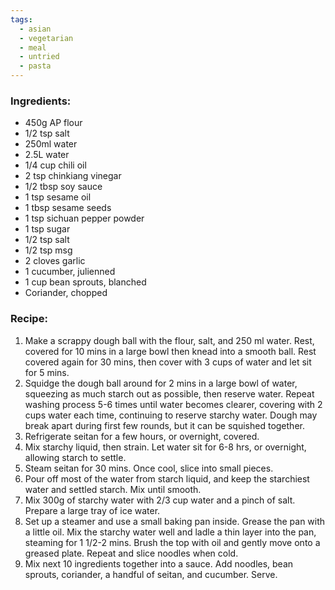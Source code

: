```yaml
---
tags:
  - asian
  - vegetarian
  - meal
  - untried
  - pasta
---
```

### Ingredients:
- 450g AP flour
- 1/2 tsp salt
- 250ml water
- 2.5L water
- 1/4 cup chili oil
- 2 tsp chinkiang vinegar
- 1/2 tbsp soy sauce
- 1 tsp sesame oil
- 1 tbsp sesame seeds
- 1 tsp sichuan pepper powder
- 1 tsp sugar
- 1/2 tsp salt
- 1/2 tsp msg
- 2 cloves garlic
- 1 cucumber, julienned
- 1 cup bean sprouts, blanched
- Coriander, chopped

### Recipe:
1. Make a scrappy dough ball with the flour, salt, and 250 ml water. Rest, covered for 10 mins in a large bowl then knead into a smooth ball. Rest covered again for 30 mins, then cover with 3 cups of water and let sit for 5 mins. 
2. Squidge the dough ball around for 2 mins in a large bowl of water, squeezing as much starch out as possible, then reserve water. Repeat washing process 5-6 times until water becomes clearer, covering with 2 cups water each time, continuing to reserve starchy water. Dough may break apart during first few rounds, but it can be squished together.
3. Refrigerate seitan for a few hours, or overnight, covered.
4. Mix starchy liquid, then strain. Let water sit for 6-8 hrs, or overnight, allowing starch to settle. 
5. Steam seitan for 30 mins. Once cool, slice into small pieces.
6. Pour off most of the water from starch liquid, and keep the starchiest water and settled starch. Mix until smooth.
7. Mix 300g of starchy water with 2/3 cup water and a pinch of salt. Prepare a large tray of ice water.
8. Set up a steamer and use a small baking pan inside. Grease the pan with a little oil. Mix the starchy water well and ladle a thin layer into the pan, steaming for 1 1/2-2 mins. Brush the top with oil and gently move onto a greased plate. Repeat and slice noodles when cold. 
9. Mix next 10 ingredients together into a sauce. Add noodles, bean sprouts, coriander, a handful of seitan, and cucumber. Serve. 